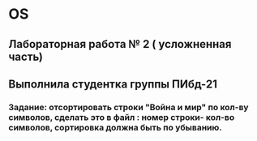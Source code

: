# OS

## Лабораторная работа № 2 ( усложненная часть)
## Выполнила студентка группы ПИбд-21
### Задание: отсортировать строки "Война и мир" по кол-ву символов, сделать это в файл : номер строки- кол-во символов, сортировка должна быть по убыванию.

### 
